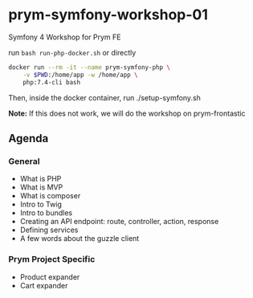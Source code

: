 # prym-symfony-workshop-01
Symfony 4 Workshop for Prym FE

run `bash run-php-docker.sh` or directly

```bash
docker run --rm -it --name prym-symfony-php \
	-v $PWD:/home/app -w /home/app \
	php:7.4-cli bash
```

Then, inside the docker container, run ./setup-symfony.sh

**Note:** If this does not work, we will do the workshop on prym-frontastic

## Agenda

### General
* What is PHP
* What is MVP
* What is composer
* Intro to Twig
* Intro to bundles
* Creating an API endpoint: route, controller, action, response
* Defining services
* A few words about the guzzle client

### Prym Project Specific
* Product expander
* Cart expander
